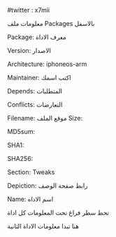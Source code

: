 #twitter : x7mii





معلومات ملف Packages بالاسفل 


Package: معرف الاداة 

Version: الاصدار

Architecture: iphoneos-arm

Maintainer: اكتب اسمك

Depends: المتطلبات 

Conflicts: التعارضات

Filename: موقع الملف
Size: 

MD5sum: 

SHA1: 

SHA256: 

Section: Tweaks

Depiction: رابط صفحة الوصف 

Name: اسم  الاداه 


 تحط سطر فراغ  تحت المعلومات كل اداة   
 
 هنا تبدا معلومات  الاداة الثانية 
